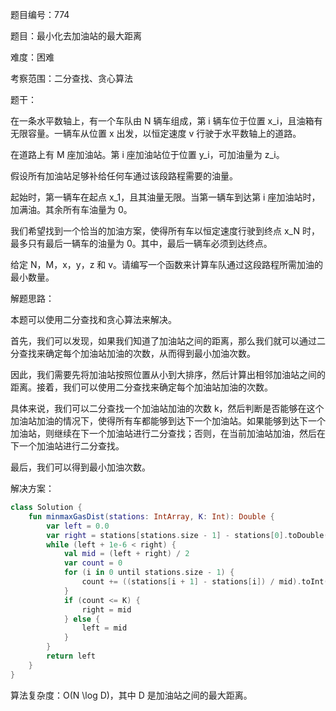 题目编号：774

题目：最小化去加油站的最大距离

难度：困难

考察范围：二分查找、贪心算法

题干：

在一条水平数轴上，有一个车队由 N 辆车组成，第 i 辆车位于位置 x_i，且油箱有无限容量。一辆车从位置 x 出发，以恒定速度 v 行驶于水平数轴上的道路。

在道路上有 M 座加油站。第 i 座加油站位于位置 y_i，可加油量为 z_i。

假设所有加油站足够补给任何车通过该段路程需要的油量。

起始时，第一辆车在起点 x_1，且其油量无限。当第一辆车到达第 i 座加油站时，加满油。其余所有车油量为 0。

我们希望找到一个恰当的加油方案，使得所有车以恒定速度行驶到终点 x_N 时，最多只有最后一辆车的油量为 0。其中，最后一辆车必须到达终点。

给定 N，M，x，y，z 和 v。请编写一个函数来计算车队通过这段路程所需加油的最小数量。

解题思路：

本题可以使用二分查找和贪心算法来解决。

首先，我们可以发现，如果我们知道了加油站之间的距离，那么我们就可以通过二分查找来确定每个加油站加油的次数，从而得到最小加油次数。

因此，我们需要先将加油站按照位置从小到大排序，然后计算出相邻加油站之间的距离。接着，我们可以使用二分查找来确定每个加油站加油的次数。

具体来说，我们可以二分查找一个加油站加油的次数 k，然后判断是否能够在这个加油站加油的情况下，使得所有车都能够到达下一个加油站。如果能够到达下一个加油站，则继续在下一个加油站进行二分查找；否则，在当前加油站加油，然后在下一个加油站进行二分查找。

最后，我们可以得到最小加油次数。

解决方案：

```kotlin
class Solution {
    fun minmaxGasDist(stations: IntArray, K: Int): Double {
        var left = 0.0
        var right = stations[stations.size - 1] - stations[0].toDouble()
        while (left + 1e-6 < right) {
            val mid = (left + right) / 2
            var count = 0
            for (i in 0 until stations.size - 1) {
                count += ((stations[i + 1] - stations[i]) / mid).toInt()
            }
            if (count <= K) {
                right = mid
            } else {
                left = mid
            }
        }
        return left
    }
}
```

算法复杂度：O(N \log D)，其中 D 是加油站之间的最大距离。